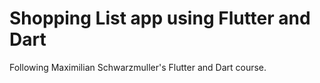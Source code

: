 # Shopping List app using Flutter and Dart

Following Maximilian Schwarzmuller's Flutter and Dart course.
